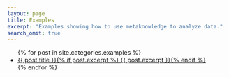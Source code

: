 ```yaml
---
layout: page
title: Examples
excerpt: "Examples showing how to use metaknowledge to analyze data."
search_omit: true
---
```


<ul class="post-list">
{% for post in site.categories.examples %}
  <li><article><a href="{{ site.baseurl }}{{ post.url }}">{{ post.title }}{% if post.excerpt %} <span class="excerpt">{{ post.excerpt }}</span>{% endif %}</a></article></li>
{% endfor %}
</ul>
